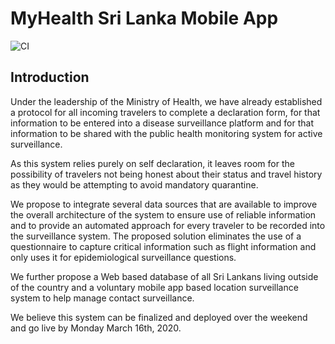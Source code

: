 # MyHealth Sri Lanka Mobile App

![CI](https://github.com/ayubowan/selft_tracking_app/workflows/CI/badge.svg)

## Introduction 

Under the leadership of the Ministry of Health, we have already established a protocol for all incoming travelers to complete a declaration form, for that information to be entered into a disease surveillance platform and for that information to be shared with the public health monitoring system for active surveillance.

As this system relies purely on self declaration, it leaves room for the possibility of travelers not being honest about their status and travel history as they would be attempting to avoid mandatory quarantine. 

We propose to integrate several data sources that are available to improve the overall architecture of the system to ensure use of reliable information and to provide an automated approach for every traveler to be recorded into the surveillance system. The proposed solution eliminates the use of a questionnaire to capture critical information such as flight information and only uses it for epidemiological surveillance questions.

We further propose a Web based database of all Sri Lankans living outside of the country and a voluntary mobile app based location surveillance system to help manage contact surveillance.

We believe this system can be finalized and deployed over the weekend and go live by Monday March 16th, 2020.




